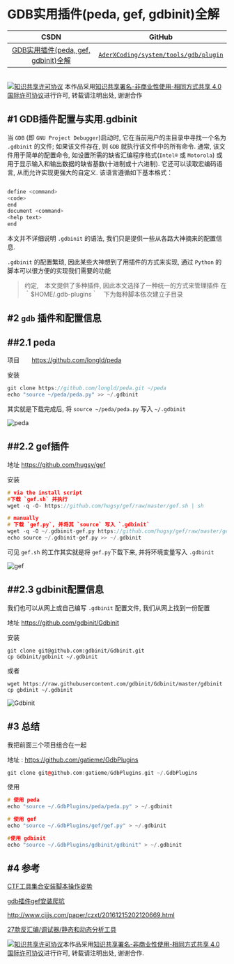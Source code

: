 GDB实用插件(peda, gef, gdbinit)全解
=======

| CSDN | GitHub |
|:----:|:------:|
| [GDB实用插件(peda, gef, gdbinit)全解](http://blog.csdn.net/gatieme/article/details/63254211) | [`AderXCoding/system/tools/gdb/plugin`](https://github.com/gatieme/AderXCoding/tree/master/system/tools/gdb/plugin) |


<br>
<a rel="license" href="http://creativecommons.org/licenses/by-nc-sa/4.0/"><img alt="知识共享许可协议" style="border-width:0" src="https://i.creativecommons.org/l/by-nc-sa/4.0/88x31.png" /></a>
本作品采用<a rel="license" href="http://creativecommons.org/licenses/by-nc-sa/4.0/">知识共享署名-非商业性使用-相同方式共享 4.0 国际许可协议</a>进行许可, 转载请注明出处, 谢谢合作
<br>


#1	GDB插件配置与实用.gdbinit
-------



当 `GDB` (即 `GNU Project Debugger`)启动时, 它在当前用户的主目录中寻找一个名为 `.gdbinit` 的文件; 如果该文件存在, 则 `GDB` 就执行该文件中的所有命令. 通常, 该文件用于简单的配置命令, 如设置所需的缺省汇编程序格式(`Intel®` 或 `Motorola`) 或用于显示输入和输出数据的缺省基数(十进制或十六进制). 它还可以读取宏编码语言, 从而允许实现更强大的自定义. 该语言遵循如下基本格式：

```cpp

define <command>
<code>
end
document <command>
<help text>
end
```

本文并不详细说明 `.gdbinit` 的语法, 我们只是提供一些从各路大神摘来的配置信息.


`.gdbinit` 的配置繁琐, 因此某些大神想到了用插件的方式来实现, 通过 `Python` 的脚本可以很方便的实现我们需要的功能

>  约定,　本文提供了多种插件, 因此本文选择了一种统一的方式来管理插件
>  在　｀$HOME/.gdb-plugins｀　下为每种脚本依次建立子目录

#2	`gdb` 插件和配置信息
-------


##2.1	peda
-------

项目　　https://github.com/longld/peda


安装

```cpp
git clone https://github.com/longld/peda.git ~/peda
echo "source ~/peda/peda.py" >> ~/.gdbinit
```

其实就是下载完成后, 将 `source ~/peda/peda.py` 写入 `~/.gdbinit`

![peda](peda.png)


##2.2	gef插件
-------

地址 https://github.com/hugsy/gef

安装

```cpp
# via the install script
#下载 `gef.sh` 并执行
wget -q -O- https://github.com/hugsy/gef/raw/master/gef.sh | sh

# manually
# 下载 `gef.py`, 并将其 `source` 写入 `.gdbinit`
wget -q -O ~/.gdbinit-gef.py https://github.com/hugsy/gef/raw/master/gef.py
echo source ~/.gdbinit-gef.py >> ~/.gdbinit
```

可见 `gef.sh` 的工作其实就是将 `gef.py`下载下来, 并将环境变量写入 `.gdbinit`

![gef](gef.png)

##2.3 gdbinit配置信息
-------

我们也可以从网上或自己编写 `.gdbinit` 配置文件, 我们从网上找到一份配置

地址	https://github.com/gdbinit/Gdbinit


安装
```
git clone git@github.com:gdbinit/Gdbinit.git
cp Gdbinit/gdbinit ~/.gdbinit
```

或者

```
wget https://raw.githubusercontent.com/gdbinit/Gdbinit/master/gdbinit
cp gbdinit ~/.gdbinit
```

![Gdbinit](gdbinit.png)



#3	总结
-------

我把前面三个项目组合在一起

地址 : https://github.com/gatieme/GdbPlugins

```cpp
git clone git@github.com:gatieme/GdbPlugins.git ~/.GdbPlugins
```

使用

```cpp
# 使用 peda
echo "source ~/.GdbPlugins/peda/peda.py" > ~/.gdbinit

# 使用 gef
echo "source ~/.GdbPlugins/gef/gef.py" > ~/.gdbinit

#使用 gdbinit
echo "source ~/.GdbPlugins/gdbinit/gdbinit" > ~/.gdbinit
```





#4	参考
-------


[CTF工具集合安装脚本操作姿势](http://www.freebuf.com/sectool/94235.html)

[gdb插件gef安装爬坑](http://www.cnblogs.com/0xmuhe/p/5627172.html)

http://www.cjjjs.com/paper/czxt/20161215202120669.html

[27款反汇编/调试器/静态和动态分析工具](http://tech.it168.com/a2017/0124/3095/000003095000.shtml)


<a rel="license" href="http://creativecommons.org/licenses/by-nc-sa/4.0/"><img alt="知识共享许可协议" style="border-width:0" src="https://i.creativecommons.org/l/by-nc-sa/4.0/88x31.png" /></a>本作品采用<a rel="license" href="http://creativecommons.org/licenses/by-nc-sa/4.0/">知识共享署名-非商业性使用-相同方式共享 4.0 国际许可协议</a>进行许可, 转载请注明出处, 谢谢合作.


